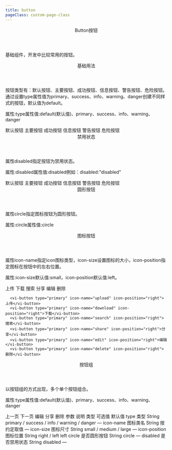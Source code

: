 ```yaml
---
title: button
pageClass: custom-page-class
---
```

<ClientOnly>
<Common-code-format>

  <div slot="componentNameTitle" class="component">
    <header class="component-name">
      Button按钮
    </header>
    <p class="component-text">
      基础组件，开发中比较常用的按钮。
    </p>
  </div>

  <div slot="description">
    <header class="vi-description-title">
      基础用法
    </header>
    <p class="vi-description-text">
      按钮类型有：默认按钮、主要按钮、成功按钮、信息按钮、警告按钮、危险按钮。通过设置<span class="add-color">type</span>属性值为<span class="add-color">primary</span>、<span class="add-color">success</span>、<span class="add-color">info</span>、<span class="add-color">warning</span>、<span class="add-color">danger</span>创建不同样式的按钮，默认值为<span class="add-color">default</span>。
    </p>
  </div>

  <div slot="showComponents" class="vi-show-component">
    <Button-vi-button/>
  </div>

  <section slot="paraDescription" class="vi-code-description">
    <p class="vi-paraStyle-wrapper">
        属性:<span class="vi-paraStyle">type</span>属性值:<span class="vi-paraStyle">default</span>(默认值)、<span class="vi-paraStyle">primary</span>、<span class="vi-paraStyle">success</span>、<span class="vi-paraStyle">info</span>、<span class="vi-paraStyle">warning</span>、<span class="vi-paraStyle">danger</span>
    </p>
  </section>

  <highlight-code class="codeStyle" slot="showCode" lang="vue">
    <vi-button>默认按钮</vi-button>
    <vi-button type="primary">主要按钮</vi-button>
    <vi-button type="success">成功按钮</vi-button>
    <vi-button type="info">信息按钮</vi-button>
    <vi-button type="warning">警告按钮</vi-button>
    <vi-button type="danger">危险按钮</vi-button> 
  </highlight-code>
</Common-code-format>
</ClientOnly>

<ClientOnly>
<Common-code-format>
  <div slot="description">
    <header class="vi-description-title">
      禁用状态
    </header>
    <p class="vi-description-text">
      属性<span class="add-color">disabled</span>指定按钮为禁用状态。
    </p>
  </div>

  <div slot="showComponents" class="vi-show-component">
    <Button-vi-button-disabled/>
  </div>

  <section slot="paraDescription" class="vi-code-description">
    <p class="vi-paraStyle-wrapper">
        属性:<span class="vi-paraStyle">disabled</span>属性值:<span class="vi-paraStyle">disabled</span>例如：<span class="vi-paraStyle">disabled:"disabled"</span>
    </p>
  </section>

  <highlight-code class="codeStyle" slot="showCode" lang="vue">
    <vi-button disabled="disabled">默认按钮</vi-button>
    <vi-button disabled="disabled" type="primary">主要按钮</vi-button>
    <vi-button disabled="disabled" type="success">成功按钮</vi-button>
    <vi-button disabled="disabled" type="info">信息按钮</vi-button>
    <vi-button disabled="disabled" type="warning">警告按钮</vi-button>
    <vi-button disabled="disabled" type="danger">危险按钮</vi-button>
  </highlight-code>
</Common-code-format>
</ClientOnly>

<ClientOnly>
<Common-code-format>
  <div slot="description">
    <header class="vi-description-title">
      圆形按钮
    </header>
    <p class="vi-description-text">
      属性<span class="add-color">circle</span>指定<span class="add-color">图标按钮</span>为圆形按钮。
    </p>
  </div>

  <div slot="showComponents" class="vi-show-component">
    <Button-vi-button-circle/>
  </div>

  <section slot="paraDescription" class="vi-code-description">
    <p class="vi-paraStyle-wrapper">
        属性:<span class="vi-paraStyle">circle</span>属性值:<span class="vi-paraStyle">circle</span>
    </p>
  </section>

  <highlight-code class="codeStyle" slot="showCode" lang="vue">
    <vi-button icon-size="medium" icon-name="setting" circle="circle"></vi-button>
    <vi-button icon-size="medium" icon-name="upload" circle="circle"></vi-button>
    <vi-button icon-size="medium" icon-name="download" circle="circle"></vi-button>
    <vi-button icon-size="medium" icon-name="search" circle="circle"></vi-button>
  </highlight-code>
</Common-code-format>
</ClientOnly>

<ClientOnly>
<Common-code-format>
  <div slot="description">
    <header class="vi-description-title">
      图标按钮
    </header>
    <p class="vi-description-text">
      属性<span class="add-color">icon-name</span>指定icon图标类型，<span class="add-color">icon-size</span>设置图标的大小，<span class="add-color">icon-position</span>指定图标在按钮中的左右位置。
    </p>
  </div>

  <div slot="showComponents" class="vi-show-component">
    <Button-vi-button-icon/>
  </div>

  <section slot="paraDescription" class="vi-code-description">
    <p class="vi-paraStyle-wrapper">
        属性:<span class="vi-paraStyle">icon-size</span>默认值:<span class="vi-paraStyle">small</span>，<span class="vi-paraStyle">icon-position</span>默认值:<span class="vi-paraStyle">left</span>。
    </p>
  </section>

  <highlight-code class="codeStyle" slot="showCode" lang="vue">
      <vi-button type="primary" icon-name="upload">上传</vi-button>
      <vi-button type="primary" icon-name="download">下载</vi-button>
      <vi-button type="primary" icon-name="search">搜索</vi-button>
      <vi-button type="primary" icon-name="share">分享</vi-button>
      <vi-button type="primary" icon-name="edit">编辑</vi-button>
      <vi-button type="primary" icon-name="delete">删除</vi-button>
      
      <vi-button type="primary" icon-name="upload" icon-position="right">上传</vi-button>
      <vi-button type="primary" icon-name="download" icon-position="right">下载</vi-button>
      <vi-button type="primary" icon-name="search" icon-position="right">搜索</vi-button>
      <vi-button type="primary" icon-name="share" icon-position="right">分享</vi-button>
      <vi-button type="primary" icon-name="edit" icon-position="right">编辑</vi-button>
      <vi-button type="primary" icon-name="delete" icon-position="right">删除</vi-button>
  </highlight-code>
</Common-code-format>
</ClientOnly>

<ClientOnly>
<Common-code-format>
  <div slot="description">
    <header class="vi-description-title">
      按钮组
    </header>
    <p class="vi-description-text">
      以按钮组的方式出现，多个单个按钮组合。
    </p>
  </div>

  <div slot="showComponents" class="vi-show-component">
    <Button-vi-button-group/>
  </div>

  <section slot="paraDescription" class="vi-code-description">
    <p class="vi-paraStyle-wrapper">
        属性:<span class="vi-paraStyle">type</span>属性值:<span class="vi-paraStyle">default</span>(默认值)、<span class="vi-paraStyle">primary</span>、<span class="vi-paraStyle">success</span>、<span class="vi-paraStyle">info</span>、<span class="vi-paraStyle">warning</span>、<span class="vi-paraStyle">danger</span>
    </p>
  </section>

  <highlight-code class="codeStyle" slot="showCode" lang="vue">
    <vi-button-group>
      <vi-button type="primary" icon-name="left">上一页</vi-button>
      <vi-button type="primary" icon-name="right" icon-position="right">下一页</vi-button>
    </vi-button-group>
    <vi-button-group>
      <vi-button type="primary" icon-name="edit">编辑</vi-button>
      <vi-button type="primary" icon-name="share">分享</vi-button>
      <vi-button type="primary" icon-name="delete">删除</vi-button>
    </vi-button-group>
  </highlight-code>
</Common-code-format>
</ClientOnly>

<ClientOnly>
<Common-create-form>
  <thead slot="form-header" class="formHead">
      <tr class="formHeadRow">
          <th class="formHeadCol">参数</th>
          <th class="formHeadCol">说明</th>
          <th class="formHeadCol">类型</th>
          <th class="formHeadCol">可选值</th>
          <th class="formHeadCol">默认值</th>
      </tr>
  </thead>
  <tbody slot="form-body" class="formBody">
      <tr class="formBodyRow">
          <td class="formBodyCol">type</td>
          <td class="formBodyCol">类型</td>
          <td class="formBodyCol">String</td>
          <td class="formBodyCol">primary / success / info / warning / danger</td>
          <td class="formBodyCol">—</td>
      </tr>
      <tr class="formBodyRow">
          <td class="formBodyCol">icon-name</td>
          <td class="formBodyCol">图标类名</td>
          <td class="formBodyCol">String</td>
          <td class="formBodyCol">按约定取值</td>
          <td class="formBodyCol">—</td>
      </tr>
      <tr class="formBodyRow">
          <td class="formBodyCol">icon-size</td>
          <td class="formBodyCol">图标尺寸</td>
          <td class="formBodyCol">String</td>
          <td class="formBodyCol">small / medium / large</td>
          <td class="formBodyCol">—</td>
      </tr>
      <tr class="formBodyRow">
          <td class="formBodyCol">icon-position</td>
          <td class="formBodyCol">图标位置</td>
          <td class="formBodyCol">String</td>
          <td class="formBodyCol">right / left</td>
          <td class="formBodyCol">left</td>
      </tr>
      <tr class="formBodyRow">
          <td class="formBodyCol">circle</td>
          <td class="formBodyCol">是否圆形按钮</td>
          <td class="formBodyCol">String</td>
          <td class="formBodyCol">circle</td>
          <td class="formBodyCol">—</td>
      </tr>
      <tr class="formBodyRow">
          <td class="formBodyCol">disabled</td>
          <td class="formBodyCol">是否禁用状态</td>
          <td class="formBodyCol">String</td>
          <td class="formBodyCol">disabled</td>
          <td class="formBodyCol">—</td>
      </tr>
  </tbody>
</Common-create-form>
</ClientOnly>
